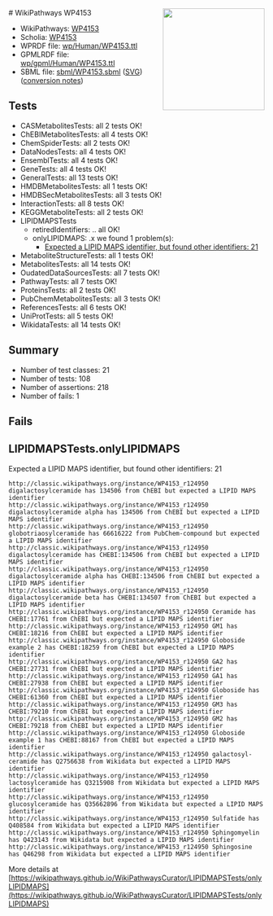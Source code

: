 <img style="float: right; width: 200px" src="../logo.png" />
# WikiPathways WP4153

* WikiPathways: [WP4153](https://identifiers.org/wikipathways:WP4153)
* Scholia: [WP4153](https://scholia.toolforge.org/wikipathways/WP4153)
* WPRDF file: [wp/Human/WP4153.ttl](../wp/Human/WP4153.ttl)
* GPMLRDF file: [wp/gpml/Human/WP4153.ttl](../wp/gpml/Human/WP4153.ttl)
* SBML file: [sbml/WP4153.sbml](../sbml/WP4153.sbml) ([SVG](../sbml/WP4153.svg)) ([conversion notes](../sbml/WP4153.txt))

## Tests
* CASMetabolitesTests: all 2 tests OK!
* ChEBIMetabolitesTests: all 4 tests OK!
* ChemSpiderTests: all 2 tests OK!
* DataNodesTests: all 4 tests OK!
* EnsemblTests: all 4 tests OK!
* GeneTests: all 4 tests OK!
* GeneralTests: all 13 tests OK!
* HMDBMetabolitesTests: all 1 tests OK!
* HMDBSecMetabolitesTests: all 3 tests OK!
* InteractionTests: all 8 tests OK!
* KEGGMetaboliteTests: all 2 tests OK!
* LIPIDMAPSTests
    * retiredIdentifiers: .. all OK!
    * onlyLIPIDMAPS: .x we found 1 problem(s):
        * [Expected a LIPID MAPS identifier, but found other identifiers: 21](#d0bfb698)
* MetaboliteStructureTests: all 1 tests OK!
* MetabolitesTests: all 14 tests OK!
* OudatedDataSourcesTests: all 7 tests OK!
* PathwayTests: all 7 tests OK!
* ProteinsTests: all 2 tests OK!
* PubChemMetabolitesTests: all 3 tests OK!
* ReferencesTests: all 6 tests OK!
* UniProtTests: all 5 tests OK!
* WikidataTests: all 14 tests OK!


## Summary

* Number of test classes: 21
* Number of tests: 108
* Number of assertions: 218
* Number of fails: 1

## Fails

<a name="d0bfb698" />

## LIPIDMAPSTests.onlyLIPIDMAPS

Expected a LIPID MAPS identifier, but found other identifiers: 21
```
http://classic.wikipathways.org/instance/WP4153_r124950 digalactosylceramide has 134506 from ChEBI but expected a LIPID MAPS identifier
http://classic.wikipathways.org/instance/WP4153_r124950 digalactosylceramide alpha has 134506 from ChEBI but expected a LIPID MAPS identifier
http://classic.wikipathways.org/instance/WP4153_r124950 globotriaosylceramide has 66616222 from PubChem-compound but expected a LIPID MAPS identifier
http://classic.wikipathways.org/instance/WP4153_r124950 digalactosylceramide has CHEBI:134506 from ChEBI but expected a LIPID MAPS identifier
http://classic.wikipathways.org/instance/WP4153_r124950 digalactosylceramide alpha has CHEBI:134506 from ChEBI but expected a LIPID MAPS identifier
http://classic.wikipathways.org/instance/WP4153_r124950 digalactosylceramide beta has CHEBI:134507 from ChEBI but expected a LIPID MAPS identifier
http://classic.wikipathways.org/instance/WP4153_r124950 Ceramide has CHEBI:17761 from ChEBI but expected a LIPID MAPS identifier
http://classic.wikipathways.org/instance/WP4153_r124950 GM1 has CHEBI:18216 from ChEBI but expected a LIPID MAPS identifier
http://classic.wikipathways.org/instance/WP4153_r124950 Globoside example 2 has CHEBI:18259 from ChEBI but expected a LIPID MAPS identifier
http://classic.wikipathways.org/instance/WP4153_r124950 GA2 has CHEBI:27731 from ChEBI but expected a LIPID MAPS identifier
http://classic.wikipathways.org/instance/WP4153_r124950 GA1 has CHEBI:27938 from ChEBI but expected a LIPID MAPS identifier
http://classic.wikipathways.org/instance/WP4153_r124950 Globoside has CHEBI:61360 from ChEBI but expected a LIPID MAPS identifier
http://classic.wikipathways.org/instance/WP4153_r124950 GM3 has CHEBI:79210 from ChEBI but expected a LIPID MAPS identifier
http://classic.wikipathways.org/instance/WP4153_r124950 GM2 has CHEBI:79218 from ChEBI but expected a LIPID MAPS identifier
http://classic.wikipathways.org/instance/WP4153_r124950 Globoside example 1 has CHEBI:88167 from ChEBI but expected a LIPID MAPS identifier
http://classic.wikipathways.org/instance/WP4153_r124950 galactosyl-ceramide has Q2756638 from Wikidata but expected a LIPID MAPS identifier
http://classic.wikipathways.org/instance/WP4153_r124950 lactosylceramide has Q3215908 from Wikidata but expected a LIPID MAPS identifier
http://classic.wikipathways.org/instance/WP4153_r124950 glucosylceramide has Q35662896 from Wikidata but expected a LIPID MAPS identifier
http://classic.wikipathways.org/instance/WP4153_r124950 Sulfatide has Q408584 from Wikidata but expected a LIPID MAPS identifier
http://classic.wikipathways.org/instance/WP4153_r124950 Sphingomyelin has Q423143 from Wikidata but expected a LIPID MAPS identifier
http://classic.wikipathways.org/instance/WP4153_r124950 Sphingosine has Q46298 from Wikidata but expected a LIPID MAPS identifier
```

More details at [https://wikipathways.github.io/WikiPathwaysCurator/LIPIDMAPSTests/onlyLIPIDMAPS](https://wikipathways.github.io/WikiPathwaysCurator/LIPIDMAPSTests/onlyLIPIDMAPS)

